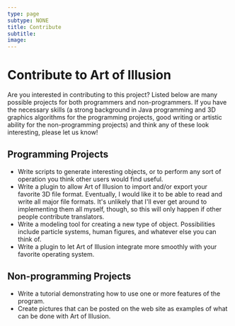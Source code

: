 ```yaml
---
type: page
subtype: NONE
title: Contribute
subtitle:
image:
---
```

# Contribute to Art of Illusion


Are you interested in contributing to this project? Listed below are many possible projects for both programmers and non-programmers. If you have the necessary skills (a strong background in Java programming and 3D graphics algorithms for the programming projects, good writing or artistic ability for the non-programming projects) and think any of these look interesting, please let us know!

## Programming Projects

* Write scripts to generate interesting objects, or to perform any sort of operation you think other users would find useful.
* Write a plugin to allow Art of Illusion to import and/or export your favorite 3D file format. Eventually, I would like it to be able to read and write all major file formats. It's unlikely that I'll ever get around to implementing them all myself, though, so this will only happen if other people contribute translators.
* Write a modeling tool for creating a new type of object. Possibilities include particle systems, human figures, and whatever else you can think of.
* Write a plugin to let Art of Illusion integrate more smoothly with your favorite operating system.

## Non-programming Projects

* Write a tutorial demonstrating how to use one or more features of the program.
* Create pictures that can be posted on the web site as examples of what can be done with Art of Illusion.
